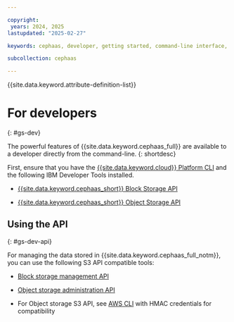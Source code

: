 ```yaml
---

copyright:
 years: 2024, 2025
lastupdated: "2025-02-27"

keywords: cephaas, developer, getting started, command-line interface, cli

subcollection: cephaas

---
```

{{site.data.keyword.attribute-definition-list}}


# For developers
{: #gs-dev}

The powerful features of {{site.data.keyword.cephaas_full}} are available to a developer directly from the command-line.
{: shortdesc}

First, ensure that you have the [{{site.data.keyword.cloud}} Platform CLI](/docs/cli) and the following IBM Developer Tools installed.

* [{{site.data.keyword.cephaas_short}} Block Storage API](/apidocs/block-storage)

* [{{site.data.keyword.cephaas_short}} Object Storage API](/apidocs/object-storage)






## Using the API
{: #gs-dev-api}

For managing the data stored in {{site.data.keyword.cephaas_full_notm}}, you can use the following S3 API compatible tools:

* [Block storage management API](/apidocs/block-storage)

* [Object storage administration API](/apidocs/object-storage)

* For Object storage S3 API, see [AWS CLI](/docs/cephaas?topic=cephaas-aws-cli) with HMAC credentials for compatibility
